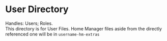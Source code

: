 # User Directory
Handles: Users; Roles.  
This directory is for User Files. Home Manager files aside from the directly referenced one will be in `username-hm-extras`


